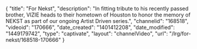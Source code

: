 {
    "title": "For Nekst",
    "description": "In fitting tribute to his recently passed brother, VIZIE heads to their hometown of Houston to honor the memory of NEKST as part of our ongoing Artist Driven series.",
    "channelid": "168518",
    "videoid": "170666",
    "date_created": "1401412208",
    "date_modified": "1449179742",
    "type": "captivate",
    "layout": "channelVideo",
    "url": "\/lrg\/for-nekst\/168518-170666"
}